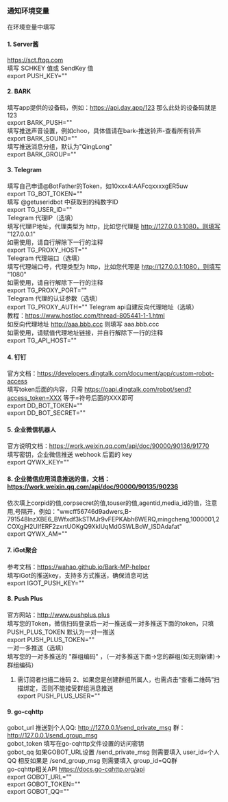 ### 通知环境变量
在环境变量中填写    
#### 1. Server酱
https://sct.ftqq.com    
填写 SCHKEY 值或 SendKey 值     
export PUSH_KEY=""    

#### 2. BARK
填写app提供的设备码，例如：https://api.day.app/123 那么此处的设备码就是123      
export BARK_PUSH=""     
填写推送声音设置，例如choo，具体值请在bark-推送铃声-查看所有铃声        
export BARK_SOUND=""        
填写推送消息分组，默认为"QingLong"      
export BARK_GROUP=""        

#### 3. Telegram            
填写自己申请@BotFather的Token，如10xxx4:AAFcqxxxxgER5uw         
export TG_BOT_TOKEN=""          
填写 @getuseridbot 中获取到的纯数字ID           
export TG_USER_ID=""        
Telegram 代理IP（选填）     
填写代理IP地址，代理类型为 http，比如您代理是 http://127.0.0.1:1080，则填写 "127.0.0.1"     
如需使用，请自行解除下一行的注释        
export TG_PROXY_HOST=""     
Telegram 代理端口（选填）       
填写代理端口号，代理类型为 http，比如您代理是 http://127.0.0.1:1080，则填写 "1080"      
如需使用，请自行解除下一行的注释        
export TG_PROXY_PORT=""     
Telegram 代理的认证参数（选填）     
export TG_PROXY_AUTH=""
Telegram api自建反向代理地址（选填）        
教程：https://www.hostloc.com/thread-805441-1-1.html        
如反向代理地址 http://aaa.bbb.ccc 则填写 aaa.bbb.ccc        
如需使用，请赋值代理地址链接，并自行解除下一行的注释        
export TG_API_HOST=""       

#### 4. 钉钉 
官方文档：https://developers.dingtalk.com/document/app/custom-robot-access      
填写token后面的内容，只需 https://oapi.dingtalk.com/robot/send?access_token=XXX 等于=符号后面的XXX即可      
export DD_BOT_TOKEN=""      
export DD_BOT_SECRET=""     

#### 5. 企业微信机器人      
官方说明文档：https://work.weixin.qq.com/api/doc/90000/90136/91770      
填写密钥，企业微信推送 webhook 后面的 key       
export QYWX_KEY=""      

#### 8. 企业微信应用消息推送的值，文档：https://work.weixin.qq.com/api/doc/90000/90135/90236         
依次填上corpid的值,corpsecret的值,touser的值,agentid,media_id的值，注意用,号隔开，例如："wwcff56746d9adwers,B-791548lnzXBE6_BWfxdf3kSTMJr9vFEPKAbh6WERQ,mingcheng,1000001,2COXgjH2UIfERF2zxrtUOKgQ9XklUqMdGSWLBoW_lSDAdafat"           
export QYWX_AM=""           

#### 7. iGot聚合
参考文档：https://wahao.github.io/Bark-MP-helper        
填写iGot的推送key，支持多方式推送，确保消息可达     
export IGOT_PUSH_KEY=""     

#### 8. Push Plus
官方网站：http://www.pushplus.plus      
填写您的Token，微信扫码登录后一对一推送或一对多推送下面的token，只填 PUSH_PLUS_TOKEN 默认为一对一推送       
export PUSH_PLUS_TOKEN=""       
一对一多推送（选填）        
填写您的一对多推送的 "群组编码" ，（一对多推送下面->您的群组(如无则新建)->群组编码）        
1. 需订阅者扫描二维码 2、如果您是创建群组所属人，也需点击“查看二维码”扫描绑定，否则不能接受群组消息推送     
export PUSH_PLUS_USER=""        

#### 9. go-cqhttp
gobot_url 推送到个人QQ: http://127.0.0.1/send_private_msg  群：http://127.0.0.1/send_group_msg      
gobot_token 填写在go-cqhttp文件设置的访问密钥       
gobot_qq 如果GOBOT_URL设置 /send_private_msg 则需要填入 user_id=个人QQ 相反如果是 /send_group_msg 则需要填入 group_id=QQ群      
go-cqhttp相关API https://docs.go-cqhttp.org/api     
export GOBOT_URL=""     
export GOBOT_TOKEN=""       
export GOBOT_QQ=""      
